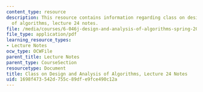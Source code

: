 ```yaml
---
content_type: resource
description: This resource contains information regarding class on design and analysis
  of algorithms, lecture 24 notes.
file: /media/courses/6-046j-design-and-analysis-of-algorithms-spring-2015/1698f473542d755c89dfe9fce490c12a_MIT6_046JS15_lec24.pdf
file_type: application/pdf
learning_resource_types:
- Lecture Notes
ocw_type: OCWFile
parent_title: Lecture Notes
parent_type: CourseSection
resourcetype: Document
title: Class on Design and Analysis of Algorithms, Lecture 24 Notes
uid: 1698f473-542d-755c-89df-e9fce490c12a
---
```

